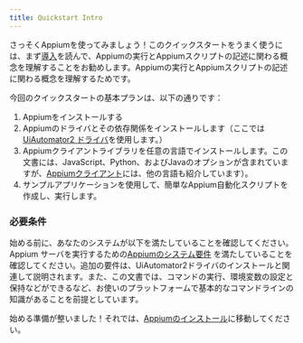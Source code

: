 ```yaml
---
title: Quickstart Intro
---
```


<!-- 
Let's get up and running with Appium! To successfully use this quickstart, it's recommended that
you first have read the [Introduction](../intro), so that you understand the concepts involved in
running Appium and writing Appium scripts. -->

さっそくAppiumを使ってみましょう！このクイックスタートをうまく使うには、まず[導入](../intro)を読んで、Appiumの実行とAppiumスクリプトの記述に関わる概念を理解することをお勧めします。Appiumの実行とAppiumスクリプトの記述に関わる概念を理解するためです。

<!-- The basic plan for this quickstart is as follows: -->
今回のクイックスタートの基本プランは、以下の通りです：

<!-- 1. Install Appium
1. Install an Appium driver and its dependencies (we'll be using the [UiAutomator2
driver](https://github.com/appium/appium-uiautomator2-driver) for these examples)
1. Install an Appium client library in your language or choice (this guide contains options for
JavaScript, Python, and Java, though [Appium clients](../ecosystem/index.md#clients) also exist in other language).
1. Write and run a simple Appium automation script using a sample application -->

1. Appiumをインストールする
1. Appiumのドライバとその依存関係をインストールします（ここでは[UiAutomator2 ドライバ](https://github.com/appium/appium-uiautomator2-driver)を使用します。）
1. Appiumクライアントライブラリを任意の言語でインストールします。この文書には、JavaScript、Python、およびJavaのオプションが含まれていますが、[Appiumクライアント](../ecosystem/index.md#_3)には、他の言語も紹介しています）。
1. サンプルアプリケーションを使用して、簡単なAppium自動化スクリプトを作成し、実行します。

<!-- ### Requirements -->
### 必要条件

<!-- Before getting started, make sure your system satisfies the
[requirements](../intro/requirements.md) for running the Appium server. Additional requirements
will be discussed in conjunction with installing the UiAutomator2 driver. The guide also assumes
you have basic command line proficiency on your platform, for example being able to run commands, set
and persist environment variables, etc...

Now you're ready to get started! So head on over to [Installing Appium](./install.md). -->

始める前に、あなたのシステムが以下を満たしていることを確認してください。
Appium サーバを実行するための[Appiumのシステム要件](../intro/requirements.md) を満たしていることを確認してください。追加の要件は、UiAutomator2ドライバのインストールと関連して説明されます。また、この文書では、コマンドの実行、環境変数の設定と保持などができるなど、お使いのプラットフォームで基本的なコマンドラインの知識があることを前提としています。

始める準備が整いました！それでは、[Appiumのインストール](./install.md)に移動してください。

